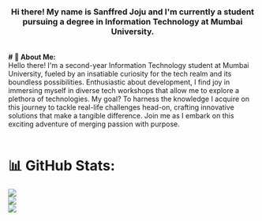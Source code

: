 <h3 align = "center">Hi there! My name is Sanffred Joju and I'm
currently a student pursuing a degree in Information Technology at
Mumbai University.</h3>
<br>
<b># 💫 About Me:</b>
<br>
Hello there! I'm a second-year Information Technology student at Mumbai University, fueled by an insatiable curiosity for the tech realm and its boundless possibilities. Enthusiastic about development, I find joy in immersing myself in diverse tech workshops that allow me to explore a plethora of technologies. My goal? To harness the knowledge I acquire on this journey to tackle real-life challenges head-on, crafting innovative solutions that make a tangible difference. Join me as I embark on this exciting adventure of merging passion with purpose.
<br>
<br>

# 📊 GitHub Stats:
![](https://github-readme-stats.vercel.app/api?username=Sanffred&theme=dark&hide_border=false&include_all_commits=true&count_private=true)<br/>
![](https://github-readme-streak-stats.herokuapp.com/?user=Sanffred&theme=dark&hide_border=false)<br/>
![](https://github-readme-stats.vercel.app/api/top-langs/?username=Sanffred&theme=dark&hide_border=false&include_all_commits=true&count_private=true&layout=compact)

